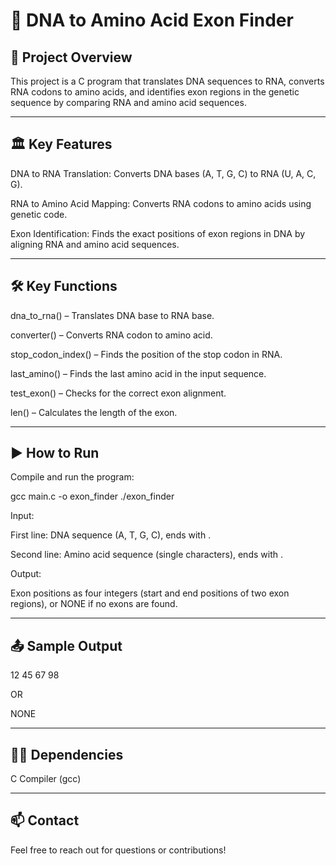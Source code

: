 # 🧬 DNA to Amino Acid Exon Finder

## 📝 Project Overview

This project is a C program that translates DNA sequences to RNA, converts RNA codons to amino acids, and identifies exon regions in the genetic sequence by comparing RNA and amino acid sequences.

--- 

## 🏛️ Key Features

DNA to RNA Translation: Converts DNA bases (A, T, G, C) to RNA (U, A, C, G).

RNA to Amino Acid Mapping: Converts RNA codons to amino acids using genetic code.

Exon Identification: Finds the exact positions of exon regions in DNA by aligning RNA and amino acid sequences.

---

## 🛠️ Key Functions

dna_to_rna() – Translates DNA base to RNA base.

converter() – Converts RNA codon to amino acid.

stop_codon_index() – Finds the position of the stop codon in RNA.

last_amino() – Finds the last amino acid in the input sequence.

test_exon() – Checks for the correct exon alignment.

len() – Calculates the length of the exon.

---

## ▶️ How to Run

Compile and run the program:

gcc main.c -o exon_finder
./exon_finder

Input:

First line: DNA sequence (A, T, G, C), ends with .

Second line: Amino acid sequence (single characters), ends with .

Output:

Exon positions as four integers (start and end positions of two exon regions), or NONE if no exons are found.

---

## 📤 Sample Output

12 45 67 98

OR

NONE

---

## 🧑‍💻 Dependencies

C Compiler (gcc)

---

## 📫 Contact

Feel free to reach out for questions or contributions!
